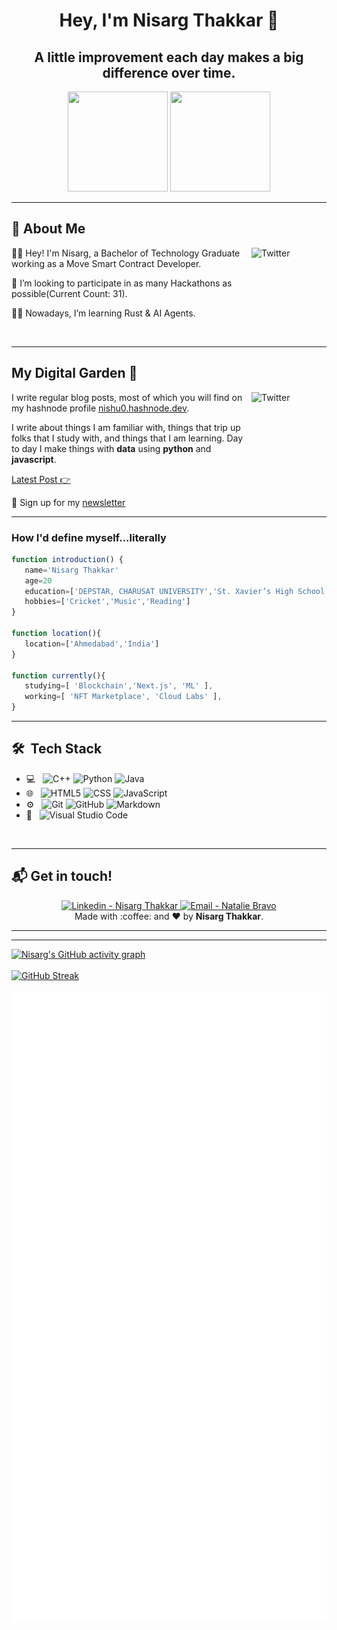 <h1 align="center">Hey, I'm Nisarg Thakkar 👋</h1> 
<h2 align="center">A little improvement each day makes a big difference over time.</h2>

<p align="center"> <img src="https://octodex.github.com/images/daftpunktocat-thomas.gif" height="160px" width="160px"> <img src="https://octodex.github.com/images/daftpunktocat-guy.gif" height="160px" width="160px"></p>


  
  --- 
   ## :wave: About Me 
<a href="https://www.linkedin.com/in/nisarg-thakkar-08811a21a" target="_blank"><img src="https://cdn2.iconfinder.com/data/icons/social-media-2199/64/social_media_isometric_14-linkedin-512.png" height="120px" width="120px" alt="Twitter" align="right"></a>
👩‍🎓 Hey! I'm Nisarg, a Bachelor of Technology Graduate working as a Move Smart Contract Developer.


💖 I’m looking to participate in as many Hackathons as possible(Current Count: 31).

👩‍💻 Nowadays, I’m learning Rust & AI Agents.   



<br> 

---

## My Digital Garden 🌱


<a href="https://nishu0.hashnode.dev/" target="_blank"><img src="https://seeklogo.com/images/H/hashnode-logo-B114767E70-seeklogo.com.png" height="120px" width="120px" alt="Twitter" align="right"></a>

I write regular blog posts, most of which you will find on my hashnode profile [nishu0.hashnode.dev](https://nishu0.hashnode.dev/).

I write about things I am familiar with, things that trip up folks that I study with, and things that I am learning.  Day to day I make things with **data** using **python** and **javascript**. 

[Latest Post 👉](https://nishu0.hashnode.dev/)


💌 Sign up for my [newsletter](https://nishu0.hashnode.dev/newsletter)

---

<h3>How I'd define myself...literally</h3>

 ```javascript
 function introduction() {  
	name='Nisarg Thakkar'
	age=20
	education=['DEPSTAR, CHARUSAT UNIVERSITY','St. Xavier’s High School Loyola Hall']
	hobbies=['Cricket','Music','Reading']
}

function location(){
	location=['Ahmedabad','India']
}

function currently(){
	studying=[ 'Blockchain','Next.js', 'ML' ],
    working=[ 'NFT Marketplace', 'Cloud Labs' ],
}
 ```
---

## 🛠 &nbsp;Tech Stack

- 💻 &nbsp;
  ![C++](https://img.shields.io/badge/-C++-333333?style=flat&logo=C%2B%2B&logoColor=00599C)
  ![Python](https://img.shields.io/badge/-Python-333333?style=flat&logo=python)
  ![Java](https://img.shields.io/badge/-Java-333333?style=flat&logo=Java&logoColor=007396)
- 🌐 &nbsp;
  ![HTML5](https://img.shields.io/badge/-HTML5-333333?style=flat&logo=HTML5)
  ![CSS](https://img.shields.io/badge/-CSS-333333?style=flat&logo=CSS3&logoColor=1572B6)
  ![JavaScript](https://img.shields.io/badge/-JavaScript-333333?style=flat&logo=javascript)
- ⚙️ &nbsp;
  ![Git](https://img.shields.io/badge/-Git-333333?style=flat&logo=git)
  ![GitHub](https://img.shields.io/badge/-GitHub-333333?style=flat&logo=github)
  ![Markdown](https://img.shields.io/badge/-Markdown-333333?style=flat&logo=markdown)
- 🔧 &nbsp;
  ![Visual Studio Code](https://img.shields.io/badge/-Visual%20Studio%20Code-333333?style=flat&logo=visual-studio-code&logoColor=007ACC)

<br/>
<hr>


## :mailbox_with_mail: Get in touch!

<p align="center">
<a href="https://www.linkedin.com/in/nisarg-thakkar-08811a21a" target="_blank" >
  <img alt="Linkedin - Nisarg Thakkar" src="https://img.shields.io/badge/Linkedin--%23F8952D?style=social&logo=linkedin">
</a>
<a href="mailto:itsnisargthakkar@gmail.com" target="_blank" >
  <img alt="Email - Natalie Bravo" src="https://img.shields.io/badge/Email--%23F8952D?style=social&logo=gmail">
</a> 
<br/>
  Made with :coffee: and ❤️ by <b>Nisarg Thakkar</b>.
<p/>


---
<hr>

 [![Nisarg's GitHub activity graph](https://activity-graph.herokuapp.com/graph?username=Nishu0&theme=xcode)](https://git.io/)
   <br />
   <br />
   [![GitHub Streak](https://github-readme-streak-stats.herokuapp.com/?user=Nishu0&theme=prussian&hide_border=true)](https://git.io/streak-stats)
   <br />
   <br />
   ![Actions](https://github.com/Nishu0/Nishu0/blob/main/github-metrics.svg)
